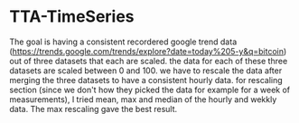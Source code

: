 # TTA-TimeSeries
The goal is having a consistent recordered google trend data (https://trends.google.com/trends/explore?date=today%205-y&q=bitcoin) out of three datasets that each are scaled.
the data for each of these three datasets are scaled between 0 and 100.
we have to rescale the data after merging the three datasets to have a consistent hourly data.
for rescaling section (since we don't how they picked the data for example for a week of measurements), I tried mean, max and median of the hourly and wekkly data. 
The max rescaling gave the best result.
